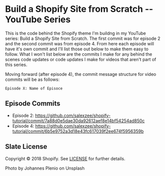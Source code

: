 # Build a Shopify Site from Scratch -- YouTube Series

This is the code behind the Shopify theme I'm buildng in my YouTube series: Build a Shopify Site from Scratch. The first commit was for episode 2 and the second commit was from episode 4. From here each episode will have it's own commit and I'll list those out below to make them easy to follow. What I won't list below are the commits I make for any behind the scenes code updates or code updates I make for videos that aren't part of this series.

Moving forward (after episode 4), the commit message structure for video commits will be as follows:

```
Episode X: Name of Episoce
```

## Episode Commits

- Episode 2: https://github.com/salexzee/shopify-tutorial/commit/7a88d0e5dae30da92612aef8e14bf54254ad850c
- Episode 4: https://github.com/salexzee/shopify-tutorial/commit/6b5e9752a3d18e43fc617039f2ee674f5956359b

## Slate License

Copyright © 2018 Shopify. See [LICENSE](https://github.com/Shopify/starter-theme/blob/master/LICENSE) for further details.



Photo by Johannes Plenio on Unsplash